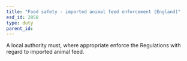 ```yaml
---
title: "Food safety - imported animal feed enforcement (England)"
esd_id: 2858
type: duty
parent_id:  
---
```


A local authority must, where appropriate enforce the Regulations with regard to imported animal feed.

